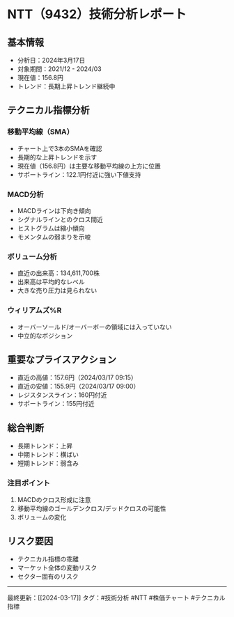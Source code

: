 # NTT（9432）技術分析レポート

## 基本情報
- 分析日：2024年3月17日
- 対象期間：2021/12 - 2024/03
- 現在値：156.8円
- トレンド：長期上昇トレンド継続中

## テクニカル指標分析

### 移動平均線（SMA）
- チャート上で3本のSMAを確認
- 長期的な上昇トレンドを示す
- 現在値（156.8円）は主要な移動平均線の上方に位置
- サポートライン：122.1円付近に強い下値支持

### MACD分析
- MACDラインは下向き傾向
- シグナルラインとのクロス間近
- ヒストグラムは縮小傾向
- モメンタムの弱まりを示唆

### ボリューム分析
- 直近の出来高：134,611,700株
- 出来高は平均的なレベル
- 大きな売り圧力は見られない

### ウィリアムズ%R
- オーバーソールド/オーバーボーの領域には入っていない
- 中立的なポジション

## 重要なプライスアクション
- 直近の高値：157.6円（2024/03/17 09:15）
- 直近の安値：155.9円（2024/03/17 09:00）
- レジスタンスライン：160円付近
- サポートライン：155円付近

## 総合判断
- 長期トレンド：上昇
- 中期トレンド：横ばい
- 短期トレンド：弱含み

### 注目ポイント
1. MACDのクロス形成に注意
2. 移動平均線のゴールデンクロス/デッドクロスの可能性
3. ボリュームの変化

## リスク要因
- テクニカル指標の乖離
- マーケット全体の変動リスク
- セクター固有のリスク

---
最終更新：[[2024-03-17]]
タグ：#技術分析 #NTT #株価チャート #テクニカル指標